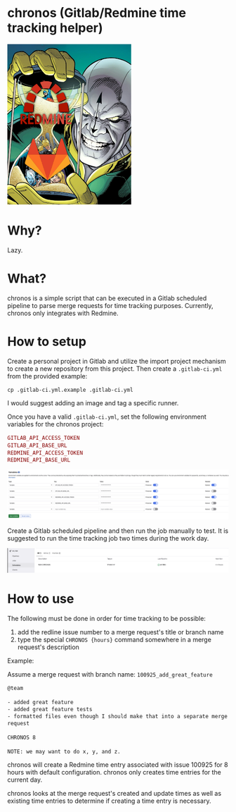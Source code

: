 # chronos (Gitlab/Redmine time tracking helper)

![chronos](https://github.com/haydenmcfarland/assets/blob/master/images/chronos.png?raw=true)

# Why?

Lazy.

# What?

chronos is a simple script that can be executed in a Gitlab scheduled pipeline to parse merge requests for time tracking purposes. Currently, chronos only integrates with Redmine.

# How to setup

Create a personal project in Gitlab and utilize the import project mechanism to create a new repository from this project.
Then create a `.gitlab-ci.yml` from the provided example:

```
cp .gitlab-ci.yml.example .gitlab-ci.yml
```

I would suggest adding an image and tag a specific runner.

Once you have a valid `.gitlab-ci.yml`, set the following environment variables for the chronos project:

```ruby
GITLAB_API_ACCESS_TOKEN
GITLAB_API_BASE_URL
REDMINE_API_ACCESS_TOKEN
REDMINE_API_BASE_URL
```

![environment variables](https://github.com/haydenmcfarland/assets/blob/master/images/chronos_env_example.png?raw=true)

Create a Gitlab scheduled pipeline and then run the job manually to test.
It is suggested to run the time tracking job two times during the work day.

![scheduled job](https://github.com/haydenmcfarland/assets/blob/master/images/chronos_scheduled_job_example.png?raw=true)

# How to use

The following must be done in order for time tracking to be possible:
1. add the redline issue number to a merge request's title or branch name
2. type the special `CHRONOS {hours}` command somewhere in a merge request's description

Example: 

Assume a merge request with branch name: `100925_add_great_feature`
```
@team

- added great feature
- added great feature tests
- formatted files even though I should make that into a separate merge request

CHRONOS 8

NOTE: we may want to do x, y, and z.
```

chronos will create a Redmine time entry associated with issue 100925 for 8 hours with default configuration.
chronos only creates time entries for the current day. 

chronos looks at the merge request's created and update times as well as existing time entries to determine if creating a time entry is necessary.
